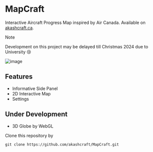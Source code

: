 # MapCraft
Interactive Aircraft Progress Map inspired by Air Canada. Available on [akashcraft.ca](https://www.akashcraft.ca/mapcraft.html).

> [!NOTE]
> Development on this project may be delayed  till Christmas 2024 due to University 😢

![image](https://github.com/user-attachments/assets/11af0ec0-28db-4017-9730-c6cc3432eb2f)

## Features
- Informative Side Panel
- 2D Interactive Map
- Settings

## Under Development
- 3D Globe by WebGL

Clone this repository by
```
git clone https://github.com/akashcraft/MapCraft.git
```
